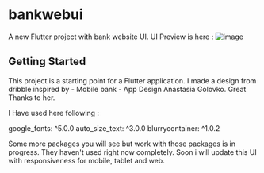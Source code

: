 # bankwebui

A new Flutter project with bank website UI. UI Preview is here : ![image](https://github.com/simransain512/bankWebUi/assets/83203200/5b40affc-278d-4eb4-b522-735a4f42d5e3)


## Getting Started

This project is a starting point for a Flutter application. I made a design from dribble inspired by - Mobile bank - App Design
Anastasia Golovko. Great Thanks to her. 

I Have used here following : 

 google_fonts: ^5.0.0
 auto_size_text: ^3.0.0
 blurrycontainer: ^1.0.2

Some more packages you will see but work with those packages is in progress. They haven't used right now completely. 
Soon i will update this UI with responsiveness for mobile, tablet and web.

